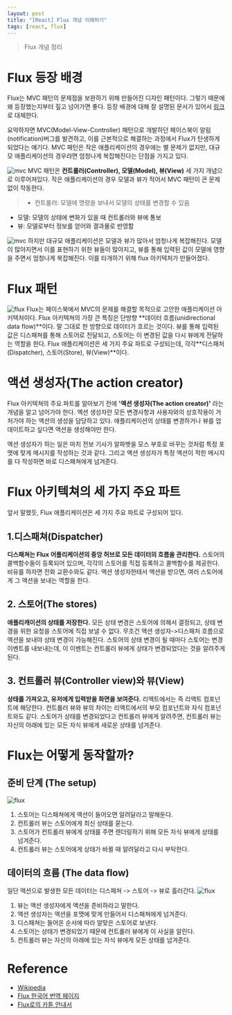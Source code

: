 ```yaml
---
layout: post
title: "[React] Flux 개념 이해하기"
tags: [react, flux]
---
```

> Flux 개념 정리

# Flux 등장 배경
Flux는 MVC 패턴의 문제점을 보완하기 위해 만들어진 디자인 패턴이다. 그렇기 때문에 왜 등장했는지부터 짚고 넘어가면 좋다. 등장 배경에 대해 잘 설명된 문서가 있어서 [링크](https://bestalign.github.io/2015/10/06/cartoon-guide-to-flux/)로 대체한다.

요악하자면 MVC(Model-View-Controller) 패턴으로 개발하던 페이스북이 알림(notification)버그를 발견하고, 이를 근본적으로 해결하는 과정에서 Flux가 탄생하게 되었다는 얘기다. MVC 패턴은 작은 애플리케이션의 경우에는 별 문제가 없지만, 대규모 애플리케이션의 경우라면 엄청나게 복잡해진다는 단점을 가지고 있다.

![mvc]({{site.url}}/assets/images/react-flux/flux-mvc-1.png)
MVC 패턴은  **컨트롤러(Controller), 모델(Model), 뷰(View)** 세 가지 개념으로 이루어져있다. 작은 애플리케이션의 경우 모델과 뷰가 적어서 MVC 패턴이 큰 문제없이 작동한다.
> * 컨트롤러: 모델에 명령을 보내서 모델의 상태를 변경할 수 있음
* 모델: 모델의 상태에 변화가 있을 때 컨트롤러와 뷰에 통보
* 뷰: 모델로부터 정보를 얻어와 결과물로 반영함

![mvc]({{site.url}}/assets/images/react-flux/flux-mvc-2.png)
하지만 대규모 애플리케이션은 모델과 뷰가 많아서 엄청나게 복잡해진다. 모델이 많아지면서 이를 표현하기 위한 뷰들이 많아지고, 뷰를 통해 입력된 값이 모델에 영향을 주면서 엄청나게 복잡해진다. 이를 타개하기 위해 flux 아키텍처가 만들어졌다. 

# Flux 패턴
![flux]({{site.url}}/assets/images/react-flux/flux-1.png)
Flux는 페이스북에서 MVC의 문제를 해결할 목적으로 고안한 애플리케이션 아키텍처이다. Flux 아키텍쳐의 가장 큰 특징은 단방향 **데이터 흐름(unidirectional data flow)**이다. 말 그대로 한 방향으로 데이터가 흐르는 것이다. 뷰를 통해 입력된 값은 디스패쳐를 통해 스토어로 전달되고, 스토어는 이 변경된 값을 다시 뷰에게 전달하는 역할을 한다. Flux 애플리케이션은 세 가지 주요 파트로 구성되는데, 각각 ​**디스패처(Dispatcher), 스토어(Store), 뷰(View)**이다.

# 액션 생성자(The action creator)
Flux 아키텍쳐의 주요 파트를 알아보기 전에 **'액션 생성자(The action creator)'** 라는 개념을 알고 넘어가야 한다. 액션 생성자란 모든 변경사항과 사용자와의 상호작용이 거처가야 하는 액션의 생성을 담당하고 있다. 애플리케이션의 상태를 변경하거나 뷰를 업데이트하고 싶다면 액션을 생성해야만 한다.

액션 생성자가 하는 일은 마치 전보 기사가 알파벳을 모스 부호로 바꾸는 것처럼 특정 포맷에 맞게 메시지를 작성하는 것과 같다. 그리고 액션 생성자가 특정 액션이 적힌 메시지를 다 작성하면 바로 디스패쳐에게 넘겨준다.

# Flux 아키텍쳐의 세 가지 주요 파트
앞서 말했듯, Flux 애플리케이션은 세 가지 주요 파트로 구성되어 있다.

## 1.디스패쳐(Dispatcher)
**디스패쳐는 Flux 어플리케이션의 중앙 허브로 모든 데이터의 흐름을 관리한다.** 스토어의 콜백함수들이 등록되어 있으며, 각각의 스토어를 직접 등록하고 콜백함수를 제공한다. 비유를 하자면 전화 교환수와도 같다. 액션 생성자한테서 액션을 받으면, 여러 스토어에게 그 액션을 보내는 역할을 한다.

## 2. 스토어(The stores)
**애플리캐이션의 상태를 저장한다.** 모든 상태 변경은 스토어에 의해서 결정되고, 상태 변경을 위한 요청을 스토어에 직접 보낼 수 없다. 무조건 액션 생성자->디스패처 흐름으로 액션을 보내야 상태 변경이 가능해진다. 스토어의 상태 변경이 될 때마다 스토어는 변경 이벤트를 내보내는데, 이 이벤트는 컨트롤러 뷰에게 상태가 변경되었다는 것을 알려주게 된다.

## 3. 컨트롤러 뷰(Controller view)와 뷰(View)
**상태를 가져오고, 유저에게 입력받을 화면을 보여준다.** 리액트에서는 즉 리액트 컴포넌트에 해당한다. 컨트롤러 뷰와 뷰의 차이는 리액트에서의 부모 컴포넌트와 자식 컴포넌트와도 같다. 스토어가 상태를 변경되었다고 컨트롤러 뷰에게 알려주면, 컨트롤러 뷰는 자신의 아래에 있는 모든 자식 뷰에게 새로운 상태를 넘겨준다.

# Flux는 어떻게 동작할까?

## 준비 단계 (The setup)
![flux]({{site.url}}/assets/images/react-flux/flux-2.png)
1. 스토어는 디스패쳐에게 액션이 들어오면 알려달라고 말해둔다.
2. 컨트롤러 뷰는 스토어에게 최신 상태를 묻는다.
3. 스토어가 컨트롤러 뷰에게 상태를 주면 렌더링하기 위해 모든 자식 뷰에게 상태를 넘겨준다.
4. 컨트롤러 뷰는 스토어에게 상태가 바뀔 때 알려달라고 다시 부탁한다.

## 데이터의 흐름 (The data flow)
일단 액션으로 발생한 모든 데이터는 디스패쳐 -> 스토어 -> 뷰로 흘러간다.
![flux]({{site.url}}/assets/images/react-flux/flux-3.png)
1. 뷰는 액션 생성자에게 액션을 준비하라고 말한다.
2. 액션 생성자는 액션을 포맷에 맞게 만들어서 디스패쳐에게 넘겨준다.
3. 디스패쳐는 들어온 순서에 따라 알맞은 스토어로 보낸다.
4. 스토어는 상태가 변경되었기 때문에 컨트롤러 뷰에게 이 사실을 알린다.
5. 컨트롤러 뷰는 자신의 아래에 있는 자식 뷰에게 모든 상태를 넘겨준다.

# Reference
* [Wikipedia](https://ko.wikipedia.org/wiki/%EB%AA%A8%EB%8D%B8-%EB%B7%B0-%EC%BB%A8%ED%8A%B8%EB%A1%A4%EB%9F%AC)
* [Flux 한국어 번역 페이지](http://haruair.github.io/flux/)
* [Flux로의 카툰 안내서](https://bestalign.github.io/2015/10/06/cartoon-guide-to-flux/)
